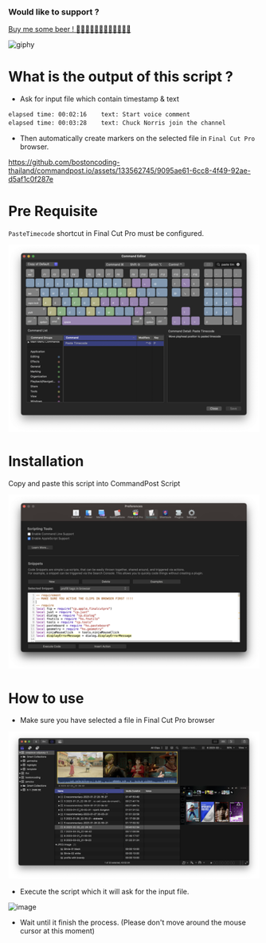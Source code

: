 ### Would like to support ? ###

[Buy me some beer ! 🍺🍺🍺🍺🍺🍺🍺🍺🍺🍺🍺🍺](https://bmc.link/bostoncoding)

![giphy](https://github.com/bostoncoding-thailand/commandpost.io/assets/133562745/bf5e2a4a-a7c8-4eb2-bb27-fbbd5d692d04)



# What is the output of this script ?

- Ask for input file which contain timestamp & text

```txt
elapsed time: 00:02:16    text: Start voice comment
elapsed time: 00:03:28    text: Chuck Norris join the channel

```

- Then automatically create markers on the selected file in `Final Cut Pro` browser.




https://github.com/bostoncoding-thailand/commandpost.io/assets/133562745/9095ae61-6cc8-4f49-92ae-d5af1c0f287e



# Pre Requisite

`PasteTimecode` shortcut in Final Cut Pro must be configured.

![image](./img/image1.png)

# Installation

Copy and paste this script into CommandPost Script

![image](./img/image2.png)

# How to use

- Make sure you have selected a file in Final Cut Pro browser

![image](./img/image3.png)

- Execute the script which it will ask for the input file.

![image](.img/image4.png)

- Wait until it finish the process. (Please don't move around the mouse cursor at this moment)

